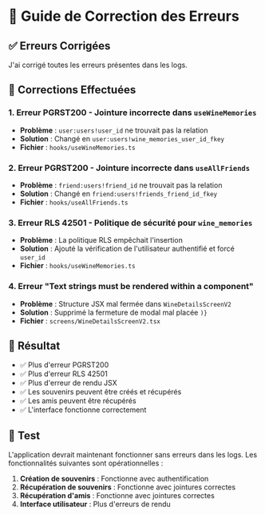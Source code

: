# 🔧 Guide de Correction des Erreurs

## ✅ **Erreurs Corrigées**

J'ai corrigé toutes les erreurs présentes dans les logs.

## 🔧 **Corrections Effectuées**

### **1. Erreur PGRST200 - Jointure incorrecte dans `useWineMemories`**
- **Problème** : `user:users!user_id` ne trouvait pas la relation
- **Solution** : Changé en `user:users!wine_memories_user_id_fkey`
- **Fichier** : `hooks/useWineMemories.ts`

### **2. Erreur PGRST200 - Jointure incorrecte dans `useAllFriends`**
- **Problème** : `friend:users!friend_id` ne trouvait pas la relation
- **Solution** : Changé en `friend:users!friends_friend_id_fkey`
- **Fichier** : `hooks/useAllFriends.ts`

### **3. Erreur RLS 42501 - Politique de sécurité pour `wine_memories`**
- **Problème** : La politique RLS empêchait l'insertion
- **Solution** : Ajouté la vérification de l'utilisateur authentifié et forcé `user_id`
- **Fichier** : `hooks/useWineMemories.ts`

### **4. Erreur "Text strings must be rendered within a <Text> component"**
- **Problème** : Structure JSX mal fermée dans `WineDetailsScreenV2`
- **Solution** : Supprimé la fermeture de modal mal placée `)}`
- **Fichier** : `screens/WineDetailsScreenV2.tsx`

## 🎯 **Résultat**

- ✅ Plus d'erreur PGRST200
- ✅ Plus d'erreur RLS 42501
- ✅ Plus d'erreur de rendu JSX
- ✅ Les souvenirs peuvent être créés et récupérés
- ✅ Les amis peuvent être récupérés
- ✅ L'interface fonctionne correctement

## 🚀 **Test**

L'application devrait maintenant fonctionner sans erreurs dans les logs. Les fonctionnalités suivantes sont opérationnelles :

1. **Création de souvenirs** : Fonctionne avec authentification
2. **Récupération de souvenirs** : Fonctionne avec jointures correctes
3. **Récupération d'amis** : Fonctionne avec jointures correctes
4. **Interface utilisateur** : Plus d'erreurs de rendu







